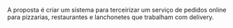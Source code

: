 A proposta é criar um sistema para terceirizar um serviço de pedidos online para pizzarias, restaurantes e lanchonetes que trabalham com delivery.
